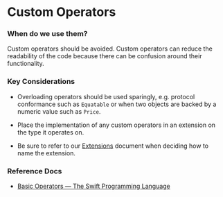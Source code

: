 # Custom Operators
### When do we use them?
Custom operators should be avoided. Custom operators can reduce the readability of the code because there can be confusion around their functionality.

### Key Considerations
* Overloading operators should be used sparingly, e.g. protocol conformance such as `Equatable` or  when two objects are backed by a numeric value such as `Price`.

* Place the implementation of any custom operators in an extension on the type it operates on.

* Be sure to refer to our [Extensions](https://github.com/Lickability/swift-style-guide/blob/master/Extensions.md) document when deciding how to name the extension.

### Reference Docs
* [Basic Operators — The Swift Programming Language](https://docs.swift.org/swift-book/LanguageGuide/BasicOperators.html)

